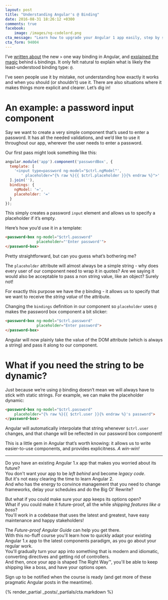 ```yaml
---
layout: post
title: "Understanding Angular's @ Binding"
date: 2016-08-31 18:26:12 +0300
comments: true
facebook:
    image: /images/ng-codelord.png
cta_message: "Learn how to upgrade your Angular 1 app easily, step by step!"
cta_form: 94004
---
```


I’ve [written about](http://www.codelord.net/2016/05/19/understanding-angulars-one-way-binding/) the new `>` one way binding in Angular, and [explained the magic](http://www.codelord.net/2016/05/13/understanding-angulars-and-binding/) behind `&` bindings.
It only felt natural to explain what is likely the least-understood binding type: `@`.

I’ve seen people use it by mistake, not understanding how exactly it works and when you should (or shouldn’t) use it.
There are also situations where it makes things more explicit and clearer.
Let’s dig in!

# An example: a password input component

Say we want to create a very simple component that’s used to enter a password.
It has all the needed validations, and we’d like to use it throughout our app, wherever the user needs to enter a password.

Our first pass might look something like this:

```javascript
angular.module('app').component('passwordBox', {
  template: [
    '<input type=password ng-model="$ctrl.ngModel"',
       ' placeholder="{% raw %}{{ $ctrl.placeholder }}{% endraw %}">'
  ].join(''),
  bindings: {
    ngModel: '=',
    placeholder: '='
  }
});
```

This simply creates a password `input` element and allows us to specify a placeholder if it’s empty.

Here’s how you’d use it in a template:

```html
<password-box ng-model="$ctrl.password"
              placeholder="'Enter password'">
</password-box>
```

Pretty straightforward, but can you guess what’s bothering me?

The `placeholder` attribute will almost always be a simple string - why does every user of our component need to wrap it in quotes?
Are we saying it would also be acceptable to pass a non string value, like an object?
Surely not!

For exactly this purpose we have the `@` binding - it allows us to specify that we want to receive the *string value* of the attribute.

Changing the `bindings` definition in our component so `placeholder` uses `@` makes the password box component a bit slicker:

```html
<password-box ng-model="$ctrl.password"
              placeholder="Enter password">
</password-box>
```

Angular will now plainly take the value of the DOM attribute (which is always a string) and pass it along to our component.

# What if you need the string to be dynamic?

Just because we’re using `@` binding doesn’t mean we will always have to stick with static strings.
For example, we can make the placeholder dynamic:

```html
<password-box ng-model="$ctrl.password"
    placeholder="{% raw %}{{ $ctrl.user }}{% endraw %}'s password">
</password-box>
```

Angular will automatically interpolate that string whenever `$ctrl.user` changes, and that change will be reflected in our password box component!

This is a little gem in Angular that’s worth knowing: it allows us to write easier-to-use components, and provides explicitness.
*A win-win!*

<hr>

Do you have an existing Angular 1.x app that makes you worried about its future?  
You don't want your app to be *left behind* and become *legacy code*.  
But it's not easy clearing the time to learn Angular 2.  
And who has the energy to convince management that you need to change frameworks, delay your schedules and do the Big Ol' Rewrite?

But what if you could make sure your app keeps its options open?  
What if you could make it future-proof, all the while *shipping features like a boss*?  
You'll work in a codebase that uses the latest and greatest, have easy maintenance and happy stakeholders!

The *Future-proof Angular Guide* can help you get there.  
With this no-fluff course you'll learn how to quickly adapt your existing Angular 1.x app to the latest components paradigm, as you go about your regular work.  
You'll gradually turn your app into something that is modern and idiomatic, converting directives and getting rid of controllers.  
And then, once your app is shaped The Right Way™, you'll be able to keep shipping like a boss, and have your options open.

Sign up to be notified when the course is ready (and get more of these pragmatic Angular posts in the meantime).

{% render_partial _posts/_partials/cta.markdown %}

